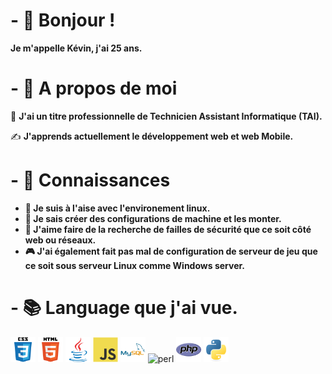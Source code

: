 # - :wave: Bonjour !
**Je m'appelle Kévin, j'ai 25 ans.**

# - :boy: A propos de moi
:speech_balloon: **J'ai un titre professionnelle de Technicien Assistant Informatique (TAI).**  

:writing_hand: **J'apprends actuellement le développement web et web Mobile.**

# - :memo: Connaissances

* **:penguin: Je suis à l'aise avec l'environement linux.**
* **:toolbox: Je sais créer des configurations de machine et les monter.**
*  **:mag_right: J'aime faire de la recherche de failles de sécurité que ce soit côté web ou réseaux.**
*  **:video_game: J'ai également fait pas mal de configuration de serveur de jeu que ce soit sous serveur Linux comme Windows server.**

# - :books: Language que j'ai vue.

<img src="https://raw.githubusercontent.com/devicons/devicon/master/icons/css3/css3-original-wordmark.svg" alt="css3" width="40" height="40"/> <img src="https://raw.githubusercontent.com/devicons/devicon/master/icons/html5/html5-original-wordmark.svg" alt="html5" width="40" height="40"/> <img src="https://raw.githubusercontent.com/devicons/devicon/master/icons/java/java-original.svg" alt="java" width="40" height="40"/>  <img src="https://raw.githubusercontent.com/devicons/devicon/master/icons/javascript/javascript-original.svg" alt="javascript" width="40" height="40"/>    <img src="https://raw.githubusercontent.com/devicons/devicon/master/icons/mysql/mysql-original-wordmark.svg" alt="mysql" width="40" height="40"/>  <img src="https://api.iconify.design/logos-perl.svg" alt="perl" width="40" height="40"/>  <img src="https://raw.githubusercontent.com/devicons/devicon/master/icons/php/php-original.svg" alt="php" width="40" height="40"/>  <img src="https://raw.githubusercontent.com/devicons/devicon/master/icons/python/python-original.svg" alt="python" width="40" height="40"/>
